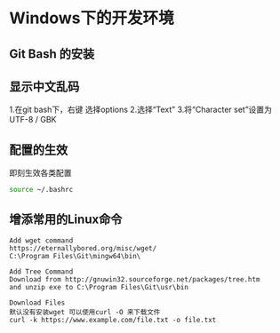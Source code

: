 # Windows下的开发环境

## Git Bash 的安装

## 显示中文乱码
1.在git bash下，右键 选择options
2.选择“Text”
3.将“Character set”设置为  UTF-8 / GBK


## 配置的生效

即刻生效各类配置 
```bash
source ~/.bashrc
```

## 增添常用的Linux命令

```
Add wget command
https://eternallybored.org/misc/wget/
C:\Program Files\Git\mingw64\bin\

Add Tree Command
Download from http://gnuwin32.sourceforge.net/packages/tree.htm
and unzip exe to C:\Program Files\Git\usr\bin

Download Files
默认没有安装wget 可以使用curl -O 来下载文件
curl -k https://www.example.com/file.txt -o file.txt
```
